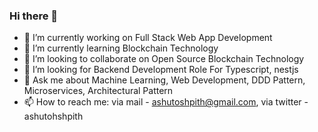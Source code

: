 ### Hi there 👋


- 🔭 I’m currently working on Full Stack Web App Development
- 🌱 I’m currently learning Blockchain Technology
- 👯 I’m looking to collaborate on Open Source Blockchain Technology
- 🤔 I’m looking for Backend Development Role For Typescript, nestjs
- 💬 Ask me about Machine Learning, Web Development, DDD Pattern, Microservices, Architectural Pattern
- 📫 How to reach me: via mail - ashutoshpith@gmail.com, via twitter - ashutohshpith


